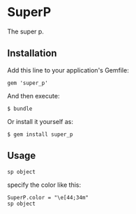 # SuperP

The super p.

## Installation

Add this line to your application's Gemfile:

    gem 'super_p'

And then execute:

    $ bundle

Or install it yourself as:

    $ gem install super_p

## Usage

    sp object

specify the color like this:

    SuperP.color = "\e[44;34m"
    sp object
